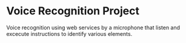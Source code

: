 # Voice Recognition Project

Voice recognition using web services by a microphone that listen and excecute instructions to identify various elements.

